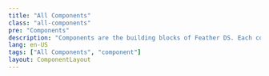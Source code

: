 ```yaml
---
title: "All Components"
class: "all-components"
pre: "Components"
description: "Components are the building blocks of Feather DS. Each component is designed to address a specific UI need."
lang: en-US
tags: ["All Components", "component"]
layout: ComponentLayout
---
```


<AllComponents />
